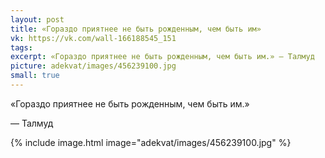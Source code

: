 ```yaml
---
layout: post
title: «Гораздо приятнее не быть рожденным, чем быть им»
vk: https://vk.com/wall-166188545_151
tags: 
excerpt: «Гораздо приятнее не быть рожденным, чем быть им.» — Талмуд
picture: adekvat/images/456239100.jpg
small: true
---
```

«Гораздо приятнее не быть рожденным, чем быть им.»

— Талмуд

{% include image.html image="adekvat/images/456239100.jpg" %}